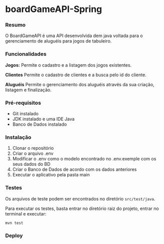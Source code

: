# boardGameAPI-Spring

### Resumo

O BoardGameAPI é uma API desenvolvida dem java voltada para o gerenciamento de aluguéis para jogos de tabuleiro.

### Funcionalidades 

**Jogos:** Permite o cadastro e a listagem dos jogos existentes.

**Clientes** Permite o cadastro de clientes e a busca pelo id do cliente.

**Aluguéis** Permite o gerenciamento dos aluguéis através da sua criação, listagem e finalização.

### Pré-requisitos

- Git instalado
- JDK instalado e uma IDE Java
- Banco de Dados instalado

### Instalação

1. Clonar o repositório
2. Criar o arquivo .env
3. Modificar o .env como o modelo encontrado no .env.exemple com os seus dados do BD
4. Criar o Banco de Dados de acordo com os dados anteriores
5. Executar o aplicativo pela pasta main

### Testes

Os arquivos de teste podem ser encontrados no diretório `src/test/java`.

Para executar os testes, basta entrar no diretório raiz do projeto, entrar no terminal e executar:

```bash
mvn test
```

### Deploy


